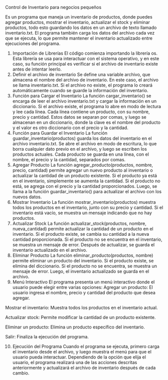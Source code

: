 Control de Inventario para negocios pequeños

Es un programa que maneja un inventario de productos, donde puedes agregar productos, mostrar el inventario, actualizar el stock y eliminar productos, todo esto guardando los datos en un archivo de texto llamado inventario.txt. El programa también carga los datos del archivo cada vez que se ejecuta, lo que permite mantener el inventario actualizado entre ejecuciones del programa.
1. Importación de Librerías
El código comienza importando la librería os. Esta librería se usa para interactuar con el sistema operativo, y en este caso, su función principal es verificar si el archivo de inventario existe antes de intentar leerlo.
2. Definir el archivo de inventario
Se define una variable archivo, que almacena el nombre del archivo de inventario. En este caso, el archivo se llama inventario.txt. Si el archivo no existe, el programa lo creará automáticamente cuando se guarde la información del inventario.
3. Función para Cargar el Inventario
La función cargar_inventario() se encarga de leer el archivo inventario.txt y cargar la información en un diccionario. Si el archivo existe, el programa lo abre en modo de lectura y lee cada línea. Cada línea contiene un producto, con su nombre, precio y cantidad. Estos datos se separan por comas, y luego se almacenan en un diccionario, donde la clave es el nombre del producto y el valor es otro diccionario con el precio y la cantidad.
4. Función para Guardar el Inventario
La función guardar_inventario(productos) guarda los datos del inventario en el archivo inventario.txt. Se abre el archivo en modo de escritura, lo que borra cualquier dato previo en el archivo, y luego se escriben los productos actuales. Cada producto se guarda en una línea, con el nombre, el precio y la cantidad, separados por comas.
5. Agregar Producto
La función agregar_producto(productos, nombre, precio, cantidad) permite agregar un nuevo producto al inventario o actualizar la cantidad de un producto existente. Si el producto ya está en el inventario, simplemente se aumenta la cantidad. Si el producto no está, se agrega con el precio y la cantidad proporcionados. Luego, se llama a la función guardar_inventario() para actualizar el archivo con los nuevos datos.
6. Mostrar Inventario
La función mostrar_inventario(productos) muestra todos los productos en el inventario, junto con su precio y cantidad. Si el inventario está vacío, se muestra un mensaje indicando que no hay productos.
7. Actualizar Stock
La función actualizar_stock(productos, nombre, nueva_cantidad) permite actualizar la cantidad de un producto en el inventario. Si el producto existe, se cambia su cantidad a la nueva cantidad proporcionada. Si el producto no se encuentra en el inventario, se muestra un mensaje de error. Después de actualizar, se guarda el inventario actualizado en el archivo.
8. Eliminar Producto
La función eliminar_producto(productos, nombre) permite eliminar un producto del inventario. Si el producto existe, se elimina del diccionario. Si el producto no se encuentra, se muestra un mensaje de error. Luego, el inventario actualizado se guarda en el archivo.
9. Menú Interactivo
El programa presenta un menú interactivo donde el usuario puede elegir entre varias opciones:
Agregar un producto: El usuario ingresa el nombre, precio y cantidad del producto que desea agregar.


Mostrar el inventario: Muestra todos los productos en el inventario actual.


Actualizar stock: Permite modificar la cantidad de un producto existente.


Eliminar un producto: Elimina un producto específico del inventario.


Salir: Finaliza la ejecución del programa.


10. Ejecución del Programa
Cuando el programa se ejecuta, primero carga el inventario desde el archivo, y luego muestra el menú para que el usuario pueda interactuar. Dependiendo de la opción que elija el usuario, el programa realizará una de las acciones descritas anteriormente y actualizará el archivo de inventario después de cada cambio.
